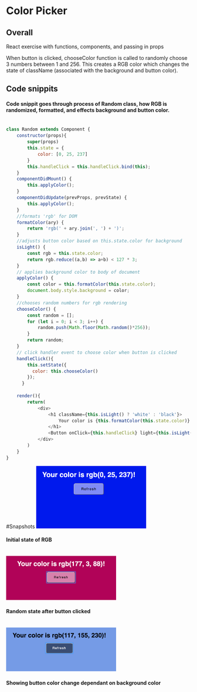 <h1>Color Picker</h1>

<h2>Overall</h2>
<p>React exercise with functions, components, and passing in props</p>
<p>When button is clicked, chooseColor function is called to randomly choose 3 numbers between 1 and 256. This creates a RGB color which changes the state of className (associated with the background and button color).</p>


<h2>Code snippits</h2>
<h4>Code snippit goes through process of Random class, how RGB is randomized, formatted, and effects background and button color.</h4>

```javascript

class Random extends Component {
    constructor(props){
        super(props)
        this.state = { 
            color: [0, 25, 237]
        }
        this.handleClick = this.handleClick.bind(this);
    }
    componentDidMount() {
        this.applyColor();
    }
    componentDidUpdate(prevProps, prevState) {
        this.applyColor();
    }
    //formats 'rgb' for DOM
    formatColor(ary) {
        return 'rgb(' + ary.join(', ') + ')';
    }
    //adjusts button color based on this.state.color for background
    isLight() {
        const rgb = this.state.color;
        return rgb.reduce((a,b) => a+b) < 127 * 3;
    }
    // applies background color to body of document
    applyColor() {
        const color = this.formatColor(this.state.color);
        document.body.style.background = color;
    }
    //chooses random numbers for rgb rendering
    chooseColor() {
        const random = [];
        for (let i = 0; i < 3; i++) {
            random.push(Math.floor(Math.random()*256));
        }
        return random;
    }
    // click handler event to choose color when button is clicked
    handleClick(){
        this.setState({ 
          color: this.chooseColor()
        });
      }

    render(){
        return(
            <div>
                <h1 className={this.isLight() ? 'white' : 'black'}>
                    Your color is {this.formatColor(this.state.color)}!
                </h1>
                <Button onClick={this.handleClick} light={this.isLight()}/>
            </div>
        )
    }
}

```
#Snapshots
<img src="./src/example1.png" alt="blue background with lightblue button" width="300">
<h4>Initial state of RGB</h4>
<br />
<img src="./src/example2.png" alt="bright pink background with lighter pink button" width="300">
<h4>Random state after button clicked</h4>
<br />
<img src="./src/example3.png" alt="lgiht blue background with darker button" width="300">
<h4>Showing button color change dependant on background color</h4>
